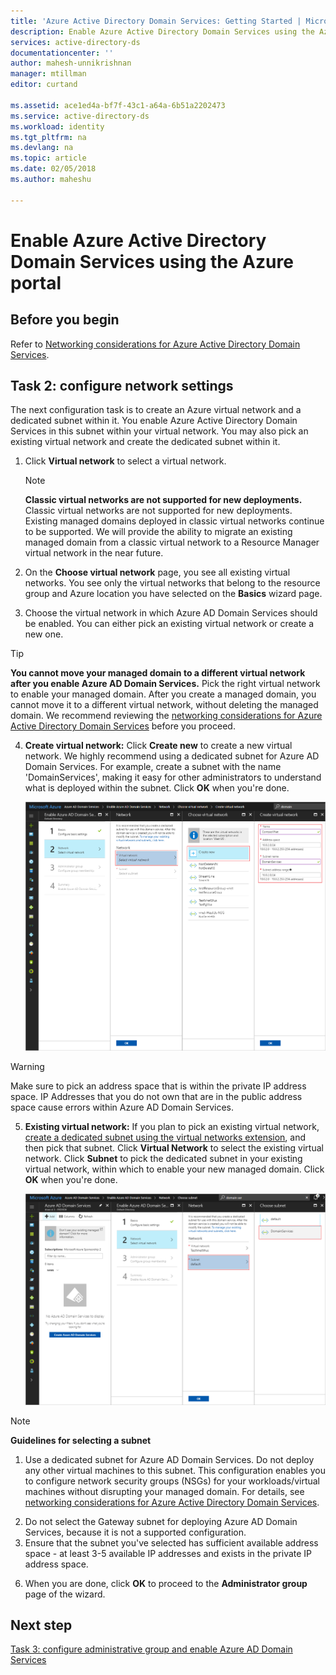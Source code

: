 ```yaml
---
title: 'Azure Active Directory Domain Services: Getting Started | Microsoft Docs'
description: Enable Azure Active Directory Domain Services using the Azure portal
services: active-directory-ds
documentationcenter: ''
author: mahesh-unnikrishnan
manager: mtillman
editor: curtand

ms.assetid: ace1ed4a-bf7f-43c1-a64a-6b51a2202473
ms.service: active-directory-ds
ms.workload: identity
ms.tgt_pltfrm: na
ms.devlang: na
ms.topic: article
ms.date: 02/05/2018
ms.author: maheshu

---
```

# Enable Azure Active Directory Domain Services using the Azure portal


## Before you begin
Refer to [Networking considerations for Azure Active Directory Domain Services](active-directory-ds-networking.md).


## Task 2: configure network settings
The next configuration task is to create an Azure virtual network and a dedicated subnet within it. You enable Azure Active Directory Domain Services in this subnet within your virtual network. You may also pick an existing virtual network and create the dedicated subnet within it.

1. Click **Virtual network** to select a virtual network.
    > [!NOTE]
    > **Classic virtual networks are not supported for new deployments.** Classic virtual networks are not supported for new deployments. Existing managed domains deployed in classic virtual networks continue to be supported. We will provide the ability to migrate an existing managed domain from a classic virtual network to a Resource Manager virtual network in the near future.
    >

2. On the **Choose virtual network** page, you see all existing virtual networks. You see only the virtual networks that belong to the resource group and Azure location you have selected on the **Basics** wizard page.
3. Choose the virtual network in which Azure AD Domain Services should be enabled. You can either pick an existing virtual network or create a new one.

  > [!TIP]
  > **You cannot move your managed domain to a different virtual network after you enable Azure AD Domain Services.** Pick the right virtual network to enable your managed domain. After you create a managed domain, you cannot move it to a different virtual network, without deleting the managed domain. We recommend reviewing the [networking considerations for Azure Active Directory Domain Services](active-directory-ds-networking.md) before you proceed.  
  >

4. **Create virtual network:** Click **Create new** to create a new virtual network. We highly recommend using a dedicated subnet for Azure AD Domain Services. For example, create a subnet with the name 'DomainServices', making it easy for other administrators to understand what is deployed within the subnet. Click **OK** when you're done.

    ![Pick virtual network](./media/getting-started/domain-services-blade-network-pick-vnet.png)

  > [!WARNING]
  > Make sure to pick an address space that is within the private IP address space. IP Addresses that you do not own that are in the public address space cause errors within Azure AD Domain Services.

5. **Existing virtual network:** If you plan to pick an existing virtual network, [create a dedicated subnet using the virtual networks extension](../virtual-network/manage-virtual-network.md#create-a-virtual-network), and then pick that subnet. Click **Virtual Network** to select the existing virtual network. Click **Subnet** to pick the dedicated subnet in your existing virtual network, within which to enable your new managed domain. Click **OK** when you're done.

    ![Pick subnet within the virtual network](./media/getting-started/domain-services-blade-network-pick-subnet.png)

  > [!NOTE]
  > **Guidelines for selecting a subnet**
  > 1. Use a dedicated subnet for Azure AD Domain Services. Do not deploy any other virtual machines to this subnet. This configuration enables you to configure network security groups (NSGs) for your workloads/virtual machines without disrupting your managed domain. For details, see [networking considerations for Azure Active Directory Domain Services](active-directory-ds-networking.md).
  2. Do not select the Gateway subnet for deploying Azure AD Domain Services, because it is not a supported configuration.
  3. Ensure that the subnet you've selected has sufficient available address space - at least 3-5 available IP addresses and exists in the private IP address space.
  >

6. When you are done, click **OK** to proceed to the **Administrator group** page of the wizard.


## Next step
[Task 3: configure administrative group and enable Azure AD Domain Services](active-directory-ds-getting-started-admingroup.md)
